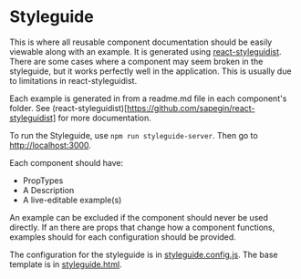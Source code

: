 # Styleguide

This is where all reusable component documentation should be easily viewable
along with an example. It is generated using [react-styleguidist](https://github.com/sapegin/react-styleguidist). There are
some cases where a component may seem broken in the styleguide, but it works
perfectly well in the application. This is usually due to limitations in
react-styleguidist.

Each example is generated in from a readme.md file in each component's folder.
See (react-styleguidist)[https://github.com/sapegin/react-styleguidist] for more
documentation.

To run the Styleguide, use `npm run styleguide-server`. Then go to [http://localhost:3000](http://localhost:3000).

Each component should have:

- PropTypes
- A Description
- A live-editable example(s)

An example can be excluded if the component should never be used directly. If
an there are props that change how a component functions, examples should for
each configuration should be provided.

The configuration for the styleguide is in [styleguide.config.js](../styleguide.config.js). The base template is in [styleguide.html](../styleguide.html).
